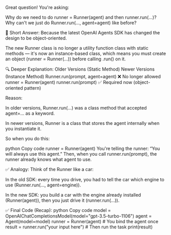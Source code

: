 Great question! You're asking:

Why do we need to do runner = Runner(agent) and then runner.run(...)? Why can't we just do Runner.run(..., agent=agent) like before?

🧠 Short Answer:
Because the latest OpenAI Agents SDK has changed the design to be object-oriented.

The new Runner class is no longer a utility function class with static methods — it's now an instance-based class, which means you must create an object (runner = Runner(...)) before calling .run() on it.

🔍 Deeper Explanation:
Older Versions (Static Method)	Newer Versions (Instance Method)
Runner.run(prompt, agent=agent)	❌ No longer allowed
runner = Runner(agent)
runner.run(prompt)	✅ Required now (object-oriented pattern)

Reason:

In older versions, Runner.run(...) was a class method that accepted agent=... as a keyword.

In newer versions, Runner is a class that stores the agent internally when you instantiate it.

So when you do this:

python
Copy code
runner = Runner(agent)
You're telling the runner: “You will always use this agent.”
Then, when you call runner.run(prompt), the runner already knows what agent to use.

✅ Analogy:
Think of the Runner like a car:

In the old SDK: every time you drive, you had to tell the car which engine to use (Runner.run(..., agent=engine)).

In the new SDK: you build a car with the engine already installed (Runner(agent)), then you just drive it (runner.run(...)).

✅ Final Code (Recap):
python
Copy code
model = OpenAIChatCompletionsModel(model="gpt-3.5-turbo-1106")
agent = Agent(model=model)
runner = Runner(agent)          # You bind the agent once
result = runner.run("your input here")  # Then run the task
print(result)